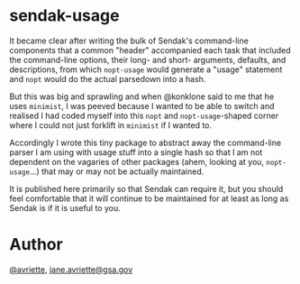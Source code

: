 sendak-usage
====

It became clear after writing the bulk of Sendak's command-line components
that a common "header" accompanied each task that included the command-line
options, their long- and short- arguments, defaults, and descriptions, from
which `nopt-usage` would generate a "usage" statement and `nopt` would do the
actual parsedown into a hash.

But this was big and sprawling and when @konklone said to me that he uses
`minimist`, I was peeved because I wanted to be able to switch and realised I
had coded myself into this `nopt` and `nopt-usage`-shaped corner where I could
not just forklift in `minimist` if I wanted to.

Accordingly I wrote this tiny package to abstract away the command-line parser
I am using with usage stuff into a single hash so that I am not dependent on
the vagaries of other packages (ahem, looking at you, `nopt-usage`&hellip;)
that may or may not be actually maintained.

It is published here primarily so that Sendak can require it, but you should
feel comfortable that it will continue to be maintained for at least as long
as Sendak is if it is useful to you.

Author
====

[@avriette](https://github.com/avriette), jane.avriette@gsa.gov
